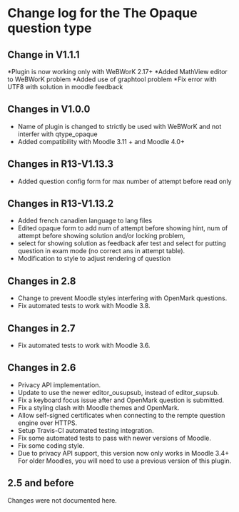 # Change log for the The Opaque question type

## Change in V1.1.1

*Plugin is now working only with WeBWorK 2.17+
*Added MathView editor to WeBWorK problem
*Added use of graphtool problem
*Fix error with UTF8 with solution in moodle feedback

## Changes in V1.0.0

* Name of plugin is changed to strictly be used with WeBWorK and not interfer with qtype_opaque
* Added compatibility with Moodle 3.11 + and Moodle 4.0+

## Changes in R13-V1.13.3

* Added question config form for max number of attempt before read only

## Changes in R13-V1.13.2

* Added french canadien language to lang files
* Edited opaque form to add num of attempt before showing hint, num of attempt before showing solution and/or locking problem, 
* select for showing solution as feedback afer test and select for putting question in exam mode (no correct ans in attempt table).
* Modification to style to adjust rendering of question

## Changes in 2.8

* Change to prevent Moodle styles interfering with OpenMark questions.
* Fix automated tests to work with Moodle 3.8.


## Changes in 2.7

* Fix automated tests to work with Moodle 3.6.


## Changes in 2.6

* Privacy API implementation.
* Update to use the newer editor_ousupsub, instead of editor_supsub.
* Fix a keyboard focus issue after and OpenMark question is submitted.
* Fix a styling clash with Moodle themes and OpenMark.
* Allow self-signed certificates when connecting to the rempte question engine over HTTPS.
* Setup Travis-CI automated testing integration.
* Fix some automated tests to pass with newer versions of Moodle.
* Fix some coding style.
* Due to privacy API support, this version now only works in Moodle 3.4+
  For older Moodles, you will need to use a previous version of this plugin.


## 2.5 and before

Changes were not documented here.
